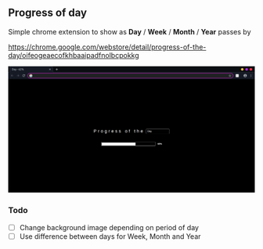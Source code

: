 ## Progress of day

Simple chrome extension to show as **Day** / **Week** / **Month** / **Year** passes by

https://chrome.google.com/webstore/detail/progress-of-the-day/oifeogeaecofkhbaaipadfnolbcpokkg

![Screen shot](/screen_shot.png)

### Todo

- [ ] Change background image depending on period of day
- [ ] Use difference between days for Week, Month and Year
